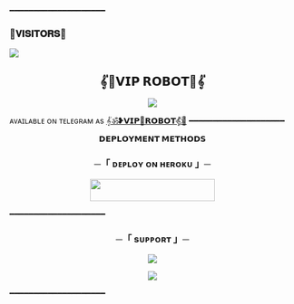 ━━━━━━━━━━━━━━━━━━━━
### 🌷𝐕𝐈𝐒𝐈𝐓𝐎𝐑𝐒🌷

<!--
**THE-VIP-BOY-OP/VIP-ROBOT** is a ✨ _special_ ✨ repository because its `README.md` (this file) appears on your GitHub profile.


<p align="center">
    <b>ᴠɪsɪᴛᴏʀs</b><br>
 -->    <img align="middle" src="https://profile-counter.glitch.me/THE-VIP-BOY-OP/count.svg" />
</p>




<h2 align="center">
    𝄟🌹𝗩𝗜𝗣 𝗥𝗢𝗕𝗢𝗧🌹​​​​​𝄟​​​​​
</h2>

<p align="center">
  <img src="https://graph.org/file/d874fc40ddf9ead0cad6b.jpg">
</p>

ᴀᴠᴀɪʟᴀʙʟᴇ ᴏɴ ᴛᴇʟᴇɢʀᴀᴍ ᴀs [𝄟ॐ❥𝗩𝗜𝗣🍷𝗥𝗢𝗕𝗢𝗧𝄟⃟🥀](https://t.me/THE_VIP_ROBOT)
━━━━━━━━━━━━━━━━━━━━



<p align="center">
<b>𝗗𝗘𝗣𝗟𝗢𝗬𝗠𝗘𝗡𝗧 𝗠𝗘𝗧𝗛𝗢𝗗𝗦</b>
</p>

<h3 align="center">
    ─「 ᴅᴇᴩʟᴏʏ ᴏɴ ʜᴇʀᴏᴋᴜ 」─
</h3>

<p align="center"><a href="https://dashboard.heroku.com/new?template=https://github.com/Stdking/DishaxRobot"> <img src="https://img.shields.io/badge/Deploy%20On%20Heroku-darkred?style=for-the-badge&logo=heroku" width="220" height="38.45"/></a></p>

━━━━━━━━━━━━━━━━━━━━

<h3 align="center">
    ─「 sᴜᴩᴩᴏʀᴛ 」─
</h3>

<p align="center">
<a href="https://telegram.me/LOVERS_DUNIA"><img src="https://img.shields.io/badge/-Support%20Group-blue.svg?style=for-the-badge&logo=Telegram"></a>
</p>
<p align="center">
<a href="https://telegram.me/VIP_CREATORS"><img src="https://img.shields.io/badge/-Support%20Channel-blue.svg?style=for-the-badge&logo=Telegram"></a>
</p>

━━━━━━━━━━━━━━━━━━━━
